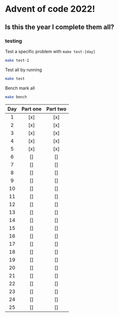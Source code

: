 # Advent of code 2022!

## Is this the year I complete them all?

### testing

Test a specific problem with `make test-[day]`

```bash
make test-1
```

Test all by running

```bash
make test
```

Bench mark all

```bash
make bench
```


|  Day  | Part one | Part two |
| :---: |  :----:  |  :----:  |
| 1     |   [x]    |   [x]    |
| 2     |   [x]    |   [x]    |
| 3     |   [x]    |   [x]    |
| 4     |   [x]    |   [x]    |
| 5     |   [x]    |   [x]    |
| 6     |   []     |   []     |
| 7     |   []     |   []     |
| 8     |   []     |   []     |
| 9     |   []     |   []     |
| 10    |   []     |   []     |
| 11    |   []     |   []     |
| 12    |   []     |   []     |
| 13    |   []     |   []     |
| 14    |   []     |   []     |
| 15    |   []     |   []     |
| 16    |   []     |   []     |
| 17    |   []     |   []     |
| 18    |   []     |   []     |
| 19    |   []     |   []     |
| 20    |   []     |   []     |
| 21    |   []     |   []     |
| 22    |   []     |   []     |
| 23    |   []     |   []     |
| 24    |   []     |   []     |
| 25    |   []     |   []     |